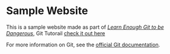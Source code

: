 # Sample Website

This is a sample website made as part of [*Learn Enough Git to be Dangerous*](http://learnenough.com/git-tutorial), Git Tutorail [check it out here](http://learnenough.com/git-tutorial)

For more information on Git, see the
[official Git documentation](https://git-scm.com/).